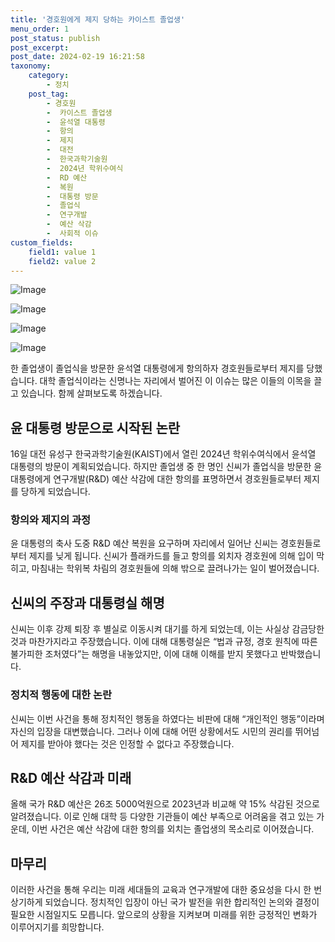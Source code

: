 ```yaml
---
title: '경호원에게 제지 당하는 카이스트 졸업생'
menu_order: 1
post_status: publish
post_excerpt: 
post_date: 2024-02-19 16:21:58
taxonomy:
    category:
        - 정치
    post_tag:
        - 경호원
        -  카이스트 졸업생
        -  윤석열 대통령
        -  항의
        -  제지
        -  대전
        -  한국과학기술원
        -  2024년 학위수여식
        -  RD 예산
        -  복원
        -  대통령 방문
        -  졸업식
        -  연구개발
        -  예산 삭감
        -  사회적 이슈
custom_fields:
    field1: value 1
    field2: value 2
---
```


![Image](https://imgnews.pstatic.net/image/081/2024/02/19/0003431263_001_20240219110801164.jpg?type=w647)

![Image](https://imgnews.pstatic.net/image/081/2024/02/19/0003431263_002_20240219110801195.jpg?type=w647)

![Image](https://imgnews.pstatic.net/image/081/2024/02/19/0003431263_003_20240219110801235.jpg?type=w647)

![Image](https://imgnews.pstatic.net/image/081/2024/02/19/0003431263_004_20240219110801270.jpg?type=w647)

한 졸업생이 졸업식을 방문한 윤석열 대통령에게 항의하자 경호원들로부터 제지를 당했습니다. 대학 졸업식이라는 신명나는 자리에서 벌어진 이 이슈는 많은 이들의 이목을 끌고 있습니다. 함께 살펴보도록 하겠습니다.
## 윤 대통령 방문으로 시작된 논란
16일 대전 유성구 한국과학기술원(KAIST)에서 열린 2024년 학위수여식에서 윤석열 대통령의 방문이 계획되었습니다. 하지만 졸업생 중 한 명인 신씨가 졸업식을 방문한 윤 대통령에게 연구개발(R&D) 예산 삭감에 대한 항의를 표명하면서 경호원들로부터 제지를 당하게 되었습니다.
### 항의와 제지의 과정
윤 대통령의 축사 도중 R&D 예산 복원을 요구하며 자리에서 일어난 신씨는 경호원들로부터 제지를 닞게 됩니다. 신씨가 플래카드를 들고 항의를 외치자 경호원에 의해 입이 막히고, 마침내는 학위복 차림의 경호원들에 의해 밖으로 끌려나가는 일이 벌어졌습니다.
## 신씨의 주장과 대통령실 해명
신씨는 이후 강제 퇴장 후 별실로 이동시켜 대기를 하게 되었는데, 이는 사실상 감금당한 것과 마찬가지라고 주장했습니다. 이에 대해 대통령실은 “법과 규정, 경호 원칙에 따른 불가피한 조처였다”는 해명을 내놓았지만, 이에 대해 이해를 받지 못했다고 반박했습니다.
### 정치적 행동에 대한 논란
신씨는 이번 사건을 통해 정치적인 행동을 하였다는 비판에 대해 “개인적인 행동”이라며 자신의 입장을 대변했습니다. 그러나 이에 대해 어떤 상황에서도 시민의 권리를 뛰어넘어 제지를 받아야 했다는 것은 인정할 수 없다고 주장했습니다.
## R&D 예산 삭감과 미래
올해 국가 R&D 예산은 26조 5000억원으로 2023년과 비교해 약 15% 삭감된 것으로 알려졌습니다. 이로 인해 대학 등 다양한 기관들이 예산 부족으로 어려움을 겪고 있는 가운데, 이번 사건은 예산 삭감에 대한 항의를 외치는 졸업생의 목소리로 이어졌습니다.
## 마무리
이러한 사건을 통해 우리는 미래 세대들의 교육과 연구개발에 대한 중요성을 다시 한 번 상기하게 되었습니다. 정치적인 입장이 아닌 국가 발전을 위한 합리적인 논의와 결정이 필요한 시점일지도 모릅니다. 앞으로의 상황을 지켜보며 미래를 위한 긍정적인 변화가 이루어지기를 희망합니다.
